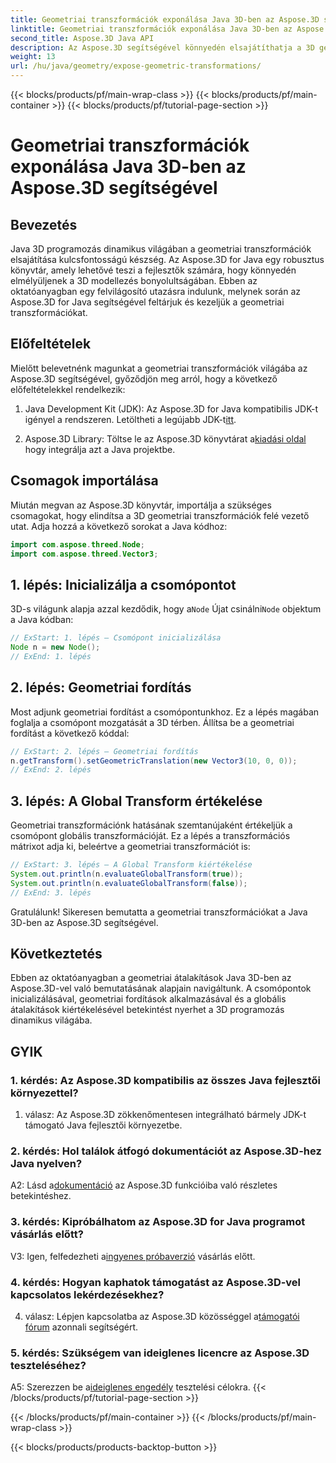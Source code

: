 ```yaml
---
title: Geometriai transzformációk exponálása Java 3D-ben az Aspose.3D segítségével
linktitle: Geometriai transzformációk exponálása Java 3D-ben az Aspose.3D segítségével
second_title: Aspose.3D Java API
description: Az Aspose.3D segítségével könnyedén elsajátíthatja a 3D geometriai transzformációkat Java nyelven. Ismerje meg a csomópontok kezelését, a fordítások alkalmazását és a globális átalakítások értékelését.
weight: 13
url: /hu/java/geometry/expose-geometric-transformations/
---
```


{{< blocks/products/pf/main-wrap-class >}}
{{< blocks/products/pf/main-container >}}
{{< blocks/products/pf/tutorial-page-section >}}

# Geometriai transzformációk exponálása Java 3D-ben az Aspose.3D segítségével

## Bevezetés

Java 3D programozás dinamikus világában a geometriai transzformációk elsajátítása kulcsfontosságú készség. Az Aspose.3D for Java egy robusztus könyvtár, amely lehetővé teszi a fejlesztők számára, hogy könnyedén elmélyüljenek a 3D modellezés bonyolultságában. Ebben az oktatóanyagban egy felvilágosító utazásra indulunk, melynek során az Aspose.3D for Java segítségével feltárjuk és kezeljük a geometriai transzformációkat.

## Előfeltételek

Mielőtt belevetnénk magunkat a geometriai transzformációk világába az Aspose.3D segítségével, győződjön meg arról, hogy a következő előfeltételekkel rendelkezik:

1.  Java Development Kit (JDK): Az Aspose.3D for Java kompatibilis JDK-t igényel a rendszeren. Letöltheti a legújabb JDK-t[itt](https://www.oracle.com/java/technologies/javase-downloads.html).

2.  Aspose.3D Library: Töltse le az Aspose.3D könyvtárat a[kiadási oldal](https://releases.aspose.com/3d/java/) hogy integrálja azt a Java projektbe.

## Csomagok importálása

Miután megvan az Aspose.3D könyvtár, importálja a szükséges csomagokat, hogy elindítsa a 3D geometriai transzformációk felé vezető utat. Adja hozzá a következő sorokat a Java kódhoz:

```java
import com.aspose.threed.Node;
import com.aspose.threed.Vector3;
```

## 1. lépés: Inicializálja a csomópontot

 3D-s világunk alapja azzal kezdődik, hogy a`Node` Újat csinálni`Node` objektum a Java kódban:

```java
// ExStart: 1. lépés – Csomópont inicializálása
Node n = new Node();
// ExEnd: 1. lépés
```

## 2. lépés: Geometriai fordítás

Most adjunk geometriai fordítást a csomópontunkhoz. Ez a lépés magában foglalja a csomópont mozgatását a 3D térben. Állítsa be a geometriai fordítást a következő kóddal:

```java
// ExStart: 2. lépés – Geometriai fordítás
n.getTransform().setGeometricTranslation(new Vector3(10, 0, 0));
// ExEnd: 2. lépés
```

## 3. lépés: A Global Transform értékelése

Geometriai transzformációnk hatásának szemtanújaként értékeljük a csomópont globális transzformációját. Ez a lépés a transzformációs mátrixot adja ki, beleértve a geometriai transzformációt is:

```java
// ExStart: 3. lépés – A Global Transform kiértékelése
System.out.println(n.evaluateGlobalTransform(true));
System.out.println(n.evaluateGlobalTransform(false));
// ExEnd: 3. lépés
```

Gratulálunk! Sikeresen bemutatta a geometriai transzformációkat a Java 3D-ben az Aspose.3D segítségével.

## Következtetés

Ebben az oktatóanyagban a geometriai átalakítások Java 3D-ben az Aspose.3D-vel való bemutatásának alapjain navigáltunk. A csomópontok inicializálásával, geometriai fordítások alkalmazásával és a globális átalakítások kiértékelésével betekintést nyerhet a 3D programozás dinamikus világába.

## GYIK

### 1. kérdés: Az Aspose.3D kompatibilis az összes Java fejlesztői környezettel?

1. válasz: Az Aspose.3D zökkenőmentesen integrálható bármely JDK-t támogató Java fejlesztői környezetbe.

### 2. kérdés: Hol találok átfogó dokumentációt az Aspose.3D-hez Java nyelven?

 A2: Lásd a[dokumentáció](https://reference.aspose.com/3d/java/) az Aspose.3D funkcióiba való részletes betekintéshez.

### 3. kérdés: Kipróbálhatom az Aspose.3D for Java programot vásárlás előtt?

 V3: Igen, felfedezheti a[ingyenes próbaverzió](https://releases.aspose.com/) vásárlás előtt.

### 4. kérdés: Hogyan kaphatok támogatást az Aspose.3D-vel kapcsolatos lekérdezésekhez?

 4. válasz: Lépjen kapcsolatba az Aspose.3D közösséggel a[támogatói fórum](https://forum.aspose.com/c/3d/18) azonnali segítségért.

### 5. kérdés: Szükségem van ideiglenes licencre az Aspose.3D teszteléséhez?

 A5: Szerezzen be a[ideiglenes engedély](https://purchase.aspose.com/temporary-license/) tesztelési célokra.
{{< /blocks/products/pf/tutorial-page-section >}}

{{< /blocks/products/pf/main-container >}}
{{< /blocks/products/pf/main-wrap-class >}}

{{< blocks/products/products-backtop-button >}}
